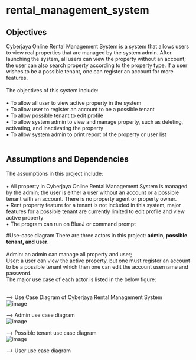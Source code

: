 # rental_management_system

## Objectives
Cyberjaya Online Rental Management System is a system that allows users to view real properties that are managed by the system admin. After launching the system, all users can view the property without an account; the user can also search property according to the property type. If a user wishes to be a possible tenant, one can register an account for more features. <br><br> The objectives of this system include: <br><br>
•	To allow all user to view active property in the system <br>
•	To allow user to register an account to be a possible tenant <br>
•	To allow possible tenant to edit profile <br>
•	To allow system admin to view and manage property, such as deleting, activating, and inactivating the property <br>
•	To allow system admin to print report of the property or user list <br><br>

## Assumptions and Dependencies
The assumptions in this project include: <br><br>
•	All property in Cyberjaya Online Rental Management System is managed by the admin; the user is either a user without an account or a possible tenant with an account. There is no property agent or property owner. <br>
•	Rent property feature for a tenant is not included in this system, major features for a possible tenant are currently limited to edit profile and view active property <br>
•	The program can run on BlueJ or command prompt<br>

#Use-case diagram
There are three actors in this project: **admin, possible tenant, and user**. <br><br>
Admin: an admin can manage all property and user; <br> 
User: a user can view the active property, but one must register an account to be a possible tenant which then one can edit the account username and password. <br> 
The major use case of each actor is listed in the below figure: <br><br>

--> Use Case Diagram of Cyberjaya Rental Management System <br>
![image](https://github.com/jianxin21/rental_management_system/assets/141626881/50494c00-f30f-4173-8fea-7c373ae2a581)
<br>

--> Admin use case diagram <br>
![image](https://github.com/jianxin21/rental_management_system/assets/141626881/14ed06f7-4594-43e5-b9eb-7280f64628d9)
<br>

--> Possible tenant use case diagram <br>
![image](https://github.com/jianxin21/rental_management_system/assets/141626881/4041eb49-15c6-427e-a5e1-edfccd502683)
<br>

--> User use case diagram

<br>

